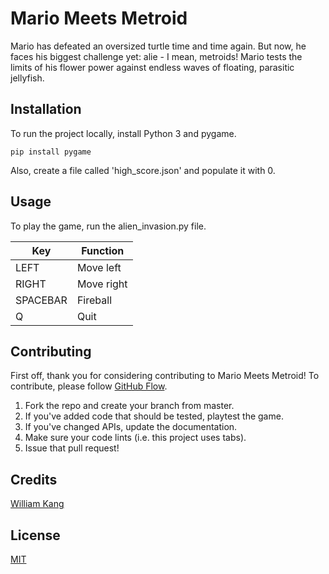 # Mario Meets Metroid
Mario has defeated an oversized turtle time and time again. But now,
he faces his biggest challenge yet: alie - I mean, metroids! Mario
tests the limits of his flower power against endless waves of floating,
parasitic jellyfish.

## Installation
To run the project locally, install Python 3 and pygame.

`pip install pygame`

Also, create a file called 'high_score.json' and populate it with 0.

## Usage
To play the game, run the alien_invasion.py file.

Key | Function
------------ | -------------
LEFT | Move left
RIGHT | Move right
SPACEBAR | Fireball
Q | Quit

## Contributing
First off, thank you for considering contributing to Mario Meets Metroid!
To contribute, please follow [GitHub Flow](https://guides.github.com/introduction/flow/).

1. Fork the repo and create your branch from master.
1. If you've added code that should be tested, playtest the game.
1. If you've changed APIs, update the documentation.
1. Make sure your code lints (i.e. this project uses tabs).
1. Issue that pull request!

## Credits
[William Kang](https://github.com/willkang7)

## License
[MIT](LICENSE)
